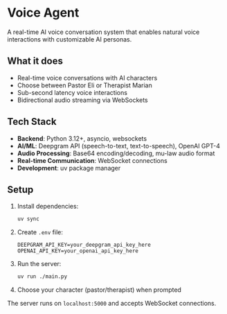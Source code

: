 # Voice Agent

A real-time AI voice conversation system that enables natural voice interactions with customizable AI personas.

## What it does

- Real-time voice conversations with AI characters
- Choose between Pastor Eli or Therapist Marian
- Sub-second latency voice interactions
- Bidirectional audio streaming via WebSockets

## Tech Stack

- **Backend**: Python 3.12+, asyncio, websockets
- **AI/ML**: Deepgram API (speech-to-text, text-to-speech), OpenAI GPT-4
- **Audio Processing**: Base64 encoding/decoding, mu-law audio format
- **Real-time Communication**: WebSocket connections
- **Development**: uv package manager

## Setup

1. Install dependencies:

   ```bash
   uv sync
   ```

2. Create `.env` file:

   ```env
   DEEPGRAM_API_KEY=your_deepgram_api_key_here
   OPENAI_API_KEY=your_openai_api_key_here
   ```

3. Run the server:

   ```bash
   uv run ./main.py
   ```

4. Choose your character (pastor/therapist) when prompted

The server runs on `localhost:5000` and accepts WebSocket connections.
